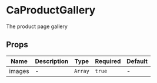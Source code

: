 # CaProductGallery

The product page gallery

## Props

<!-- @vuese:CaProductGallery:props:start -->
|Name|Description|Type|Required|Default|
|---|---|---|---|---|
|images|-|`Array`|`true`|-|

<!-- @vuese:CaProductGallery:props:end -->


